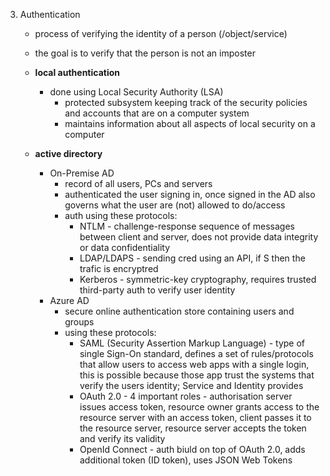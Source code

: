 3. Authentication
	- process of verifying the identity of a person (/object/service)
	- the goal is to verify that the person is not an imposter

	- **local authentication**
		- done using Local Security Authority (LSA)
			- protected subsystem keeping track of the security policies and accounts that are on a computer system
			- maintains information about all aspects of local security on a computer
			
	- **active directory**
		- On-Premise AD
			- record of all users, PCs and servers
			- authenticated the user signing in, once signed in the AD also governs what the user are (not) allowed to do/access
			- auth using these protocols:
				- NTLM - challenge-response sequence of messages between client and server, does not provide data integrity or data confidentiality
				- LDAP/LDAPS - sending cred using an API, if S then the trafic is encryptred
				- Kerberos - symmetric-key cryptography, requires trusted third-party auth to verify user identity
		- Azure AD
			- secure online authentication store containing users and groups
			- using these protocols:
				- SAML (Security Assertion Markup Language) - type of single Sign-On standard, defines a set of rules/protocols that allow users to access web apps with a single login, this is possible because those app trust the systems that verify the users identity; Service and Identity provides
				- OAuth 2.0 - 4 important roles - authorisation server issues access token, resource owner grants access to the resource server with an access token, client passes it to the resource server, resource server accepts the token and verify its validity
				- OpenId Connect - auth biuld on top of OAuth 2.0, adds additional token (ID token), uses JSON Web Tokens